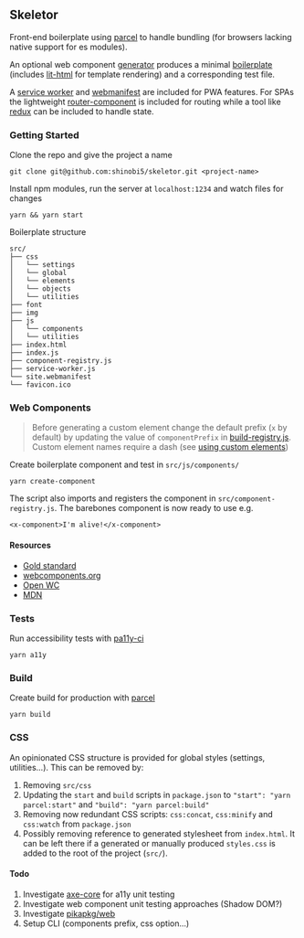 ## Skeletor

Front-end boilerplate using [parcel](https://parceljs.org/) to handle bundling (for browsers lacking native support for es modules).

An optional web component [generator](https://github.com/shinobi5/skeletor/blob/master/scripts/create-component.js) produces a minimal [boilerplate](https://github.com/shinobi5/skeletor/blob/master/scripts/templates/component.js) (includes [lit-html](https://github.com/polymer/lit-html) for template rendering) and a corresponding test file.

A [service worker](https://github.com/shinobi5/skeletor/blob/master/src/service-worker.js) and [webmanifest](https://github.com/shinobi5/skeletor/blob/master/src/site.webmanifest) are included for PWA features. For SPAs the lightweight [router-component](https://github.com/mkay581/router-component) is included for routing while a tool like [redux](https://github.com/reduxjs/redux) can be included to handle state.

### Getting Started

Clone the repo and give the project a name
```
git clone git@github.com:shinobi5/skeletor.git <project-name>
```

Install npm modules, run the server at `localhost:1234` and watch files for changes 

```
yarn && yarn start
```

Boilerplate structure
```
src/
├── css
│   └── settings
│   └── global
│   └── elements
│   └── objects
│   └── utilities
├── font
├── img
├── js
│   └── components
│   └── utilities
├── index.html
├── index.js
├── component-registry.js
├── service-worker.js
└── site.webmanifest
└── favicon.ico
```

### Web Components

> Before generating a custom element change the default prefix (`x` by default) by updating the value of `componentPrefix` in [build-registry.js](https://github.com/shinobi5/skeletor/blob/master/scripts/build-registry.js). Custom element names require a dash (see [using custom elements](https://developer.mozilla.org/en-US/docs/Web/Web_Components/Using_custom_elements))

Create boilerplate component and test in `src/js/components/`
```
yarn create-component
```

The script also imports and registers the component in `src/component-registry.js`. The barebones component is now ready to use e.g. 
```
<x-component>I'm alive!</x-component>
```

#### Resources
+ [Gold standard](https://github.com/webcomponents/gold-standard/wiki)
+ [webcomponents.org](https://www.webcomponents.org)
+ [Open WC](https://open-wc.org/)
+ [MDN](https://developer.mozilla.org/en-US/docs/Web/Web_Components)

### Tests
Run accessibility tests with [pa11y-ci](https://github.com/pa11y/pa11y-ci)
```
yarn a11y
```

### Build

Create build for production with [parcel](https://parceljs.org/)
```
yarn build
```

### CSS
An opinionated CSS structure is provided for global styles (settings, utilities...). This can be removed by:

1. Removing `src/css`
2. Updating the `start` and `build` scripts in `package.json` to `"start": "yarn parcel:start"` and  `"build": "yarn parcel:build"`
3. Removing now redundant CSS scripts: `css:concat`, `css:minify` and `css:watch` from `package.json`
4. Possibly removing reference to generated stylesheet from `index.html`. It can be left there if a generated or manually produced `styles.css` is added to the root of the project (`src/`).

#### Todo
1. Investigate [axe-core](https://github.com/dequelabs/axe-core) for a11y unit testing
2. Investigate web component unit testing approaches (Shadow DOM?)
3. Investigate [pikapkg/web](https://github.com/pikapkg/web)
4. Setup CLI (components prefix, css option...)
